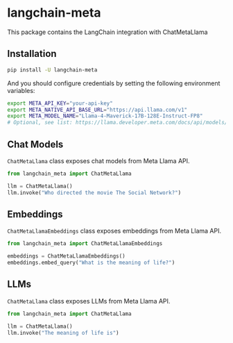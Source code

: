 # langchain-meta

This package contains the LangChain integration with ChatMetaLlama

## Installation

```bash
pip install -U langchain-meta
```

And you should configure credentials by setting the following environment variables:

```bash
export META_API_KEY="your-api-key"
export META_NATIVE_API_BASE_URL="https://api.llama.com/v1"
export META_MODEL_NAME="Llama-4-Maverick-17B-128E-Instruct-FP8" 
# Optional, see list: https://llama.developer.meta.com/docs/api/models/
```

## Chat Models

`ChatMetaLlama` class exposes chat models from Meta Llama API.

```python
from langchain_meta import ChatMetaLlama

llm = ChatMetaLlama()
llm.invoke("Who directed the movie The Social Network?")
```

## Embeddings

`ChatMetaLlamaEmbeddings` class exposes embeddings from Meta Llama API.

```python
from langchain_meta import ChatMetaLlamaEmbeddings

embeddings = ChatMetaLlamaEmbeddings()
embeddings.embed_query("What is the meaning of life?")
```

## LLMs
`ChatMetaLlama` class exposes LLMs from Meta Llama API.

```python
from langchain_meta import ChatMetaLlama

llm = ChatMetaLlama()
llm.invoke("The meaning of life is")
```
